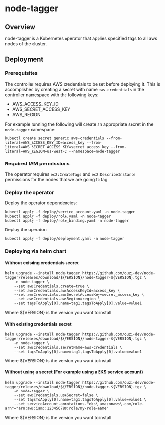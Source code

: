 # node-tagger

## Overview

node-tagger is a Kubernetes operator that applies specified tags to all aws nodes of the cluster. 

## Deployment
### Prerequisites

The controller requires AWS credentials to be set before deploying it. This is accomplished by creating a secret with name `aws-credentials` in the controller namespace with the following keys:
* AWS_ACCESS_KEY_ID
* AWS_SECRET_ACCESS_KEY
* AWS_REGION

For example running the following will create an appropriate secret in the `node-tagger` namespace:
```
kubectl create secret generic aws-credentials --from-literal=AWS_ACCESS_KEY_ID=access_key --from-literal=AWS_SECRET_ACCESS_KEY=secret_access_key --from-literal=AWS_REGION=us-west-2 --namespace=node-tagger
```

### Required IAM permissions
The operator requires `ec2:CreateTags` and `ec2:DescribeInstance` permissions for the nodes that we are going to tag

### Deploy the operator

Deploy the operator dependencies:
```
kubectl apply -f deploy/service_account.yaml -n node-tagger
kubectl apply -f deploy/role.yaml -n node-tagger
kubectl apply -f deploy/role_binding.yaml -n node-tagger
```

Deploy the operator:
```
kubectl apply -f deploy/deployment.yaml -n node-tagger
```

### Deploying via helm chart

#### Without existing credentials secret
```
helm upgrade --install node-tagger https://github.com/ouzi-dev/node-tagger/releases/download/${VERSION}/node-tagger-${VERSION}.tgz \
    -n node-tagger \
    --set awsCredentials.create=true \
    --set awsCredentials.awsAccessKeyId=access_key \
    --set awsCredentials.awsSecretAccessKey=secret_access_key \
    --set awsCredentials.awsRegion=region \
    --set tagsToApply[0].name=tag1,tagsToApply[0].value=value1
```
Where ${VERSION} is the version you want to install

#### With existing credentials secret
```
helm upgrade --install node-tagger https://github.com/ouzi-dev/node-tagger/releases/download/${VERSION}/node-tagger-${VERSION}.tgz \
    -n node-tagger \
    --set awsCredentials.secretName=aws-credentials \
    --set tagsToApply[0].name=tag1,tagsToApply[0].value=value1
``` 
Where ${VERSION} is the version you want to install

#### Without using a secret (For example using a EKS service account)
```
helm upgrade --install node-tagger https://github.com/ouzi-dev/node-tagger/releases/download/${VERSION}/node-tagger-${VERSION}.tgz \
    -n node-tagger \
    --set awsCredentials.useSecret=false \
    --set tagsToApply[0].name=tag1,tagsToApply[0].value=value1 \
    --set serviceAccount.annotations."eks\.amazonaws\.com/role-arn"="arn:aws:iam::123456789:role/my-role-name"
``` 
Where ${VERSION} is the version you want to install
